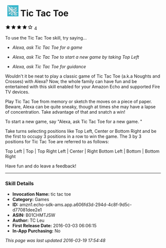 # &nbsp;<img src="app_icon" alt="Tic Tac Toe icon" width="36"> Tic Tac Toe
![4 stars](../../../images/ic_star_black_18dp_1x.png)![4 stars](../../../images/ic_star_black_18dp_1x.png)![4 stars](../../../images/ic_star_black_18dp_1x.png)![4 stars](../../../images/ic_star_black_18dp_1x.png)![4 stars](../../../images/ic_star_border_black_18dp_1x.png) 4

To use the Tic Tac Toe skill, try saying...

* *Alexa, ask Tic Tac Toe for a game*

* *Alexa, ask Tic Tac Toe to start a new game by taking Top Left*

* *Alexa, ask Tic Tac Toe for guidance*

Wouldn't it be neat to play a classic game of Tic Tac Toe (a.k.a Noughts and Crosses) with Alexa? Now, the whole family can have fun and be entertained with this skill enabled for your Amazon Echo and supported Fire TV devices.

Play Tic Tac Toe from memory or sketch the moves on a piece of paper. Beware, Alexa can be quite sneaky, though at times she may have a lapse of concentration. Take advantage of that and snatch a win!

To start a new game, say "Alexa, ask Tic Tac Toe for a new game. "

Take turns selecting positions like Top Left, Center or Bottom Right and be the first to occupy 3 positions in a row to win the game. The 3 by 3 positions for Tic Tac Toe are referred to as follows:

Top Left | Top | Top Right
Left | Center | Right
Bottom Left | Bottom | Bottom Right

Have fun and do leave a feedback!

***

### Skill Details

* **Invocation Name:** tic tac toe
* **Category:** Games
* **ID:** amzn1.echo-sdk-ams.app.a606fd3d-294d-4c8f-9d5c-d77081dee2e1
* **ASIN:** B01CHMTJSW
* **Author:** TC Leu
* **First Release Date:** 2016-03-03 06:06:15
* **In-App Purchasing:** No

*This page was last updated 2016-03-19 17:54:48*
